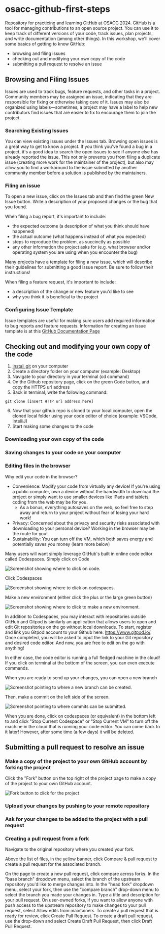 # osacc-github-first-steps
Repository for practicing and learning GitHub at OSACC 2024.
GitHub is a tool for managing contributions to an open source project.
You can use it to keep track of different versions of your code, track issues, plan projects, and write documentation (among other things).
In this workshop, we'll cover some basics of getting to know GitHub:

- browsing and filing issues
- checking out and modifying your own copy of the code
- submitting a pull request to resolve an issue

## Browsing and Filing Issues
Issues are used to track bugs, feature requests, and other tasks in a project.
Community members may be assigned an issue, indicating that they are responsible for fixing or otherwise taking care of it.
Issues may also be organized using labels—sometimes, a project may have a label to help new contributors find issues that are easier to fix to encourage them to join the project.

### Searching Existing Issues
You can view existing issues under the Issues tab.
Browsing open issues is a great way to get to know a project.
If you think you've found a bug in a project, it's a good idea to search the open issues to see if anyone else has already reported the issue.
This not only prevents you from filing a duplicate issue (creating more work for the maintainer of the project), but also may allow you to find a workaround to the issue submitted by another community member before a solution is published by the maintainers.

### Filing an issue

To open a new issue, click on the Issues tab and then find the green New Issue button.
Write a description of your proposed changes or the bug that you found.

When filing a bug report, it's important to include:
- the expected outcome (a description of what you think should have happened)
- the actual outcome (what happens instead of what you expected)
- steps to reproduce the problem, as succinctly as possible
- any other information the project asks for (e.g. what browser and/or operating system you are using when you encounter the bug)

Many projects have a template for filing a new issue, which will describe their guidelines for submitting a good issue report.
Be sure to follow their instructions!

When filing a feature request, it's important to include:
- a description of the change or new feature you'd like to see
- why you think it is beneficial to the project

### Configuring Issue Template 
Issue templates are useful for making sure users add required information to bug reports and feature requests. Information for creating an issue template is at this [GitHub Documentation Page](https://docs.github.com/en/communities/using-templates-to-encourage-useful-issues-and-pull-requests/configuring-issue-templates-for-your-repository)

## Checking out and modifying your own copy of the code
1. [Install git](https://git-scm.com/book/en/v2/Getting-Started-Installing-Git) on your computer 
2. Create a directory folder on your computer (example: Desktop) 
3. Navigate to your directory in your terminal (cd command)
4. On the Github repository page, click on the green Code button, and copy the HTTPS url address 
5. Back in terminal, write the following command:
```
git clone [insert HTTP url address here]
```
6. Now that your github repo is cloned to your local computer, open the cloned local folder using your code editor of choice (example: VSCode, IntelliJ)
7. Start making some changes to the code 

### Downloading your own copy of the code

### Saving changes to your code on your computer

### Editing files in the browser
Why edit your code in the browser?

 - Convenience: Modify your code from virtually any device! If you're using a public computer, own a device without the bandwidth to download the project or simply want to use smaller devices like iPads and tablets, coding from the web may be for you.
   - As a bonus, everything autosaves on the web, so feel free to step away and return to your project without fear of losing your hard work!
 - Privacy: Concerned about the privacy and security risks associated with downloading to your personal device? Working in the browser may be the route for you!
 - Sustainability: You can turn off the VM, which both saves energy and potentially saves you money (learn more below)

Many users will want simply leverage GitHub's built in online code editor called Codespaces. Simply click on Code

![Screenshot showing where to click on code](webeditor_1.png).

Click Codespaces

![Screenshot showing where to click on codespaces](webeditor_2.png).

Make a new environment (either click the plus or the large green button)

![Screenshot showing where to click to make a new environment](webeditor_3.png).

In addition to Codespaces, you may interact with repositories outside GitHub and Gitpod is similarly an application that allows users to open and edit Git repositories on the go without local downloads. To start, register and link you Gitpod account to your Github here: https://www.gitpod.io/. Once completed, you will be asked to input the link to your Git repository and desired code editor. And now, you are free to edit on the go with anything!

In either case, the code editor is running a full fledged machine in the cloud! If you click on terminal at the bottom of the screen, you can even execute commands.

When you are ready to send up your changes, you can open a new branch

![Screenshot pointing to where a new branch can be created](webeditor_4.jpg).

Then, make a commit on the left side of the screen.

![Screenshot pointing to where commits can be submitted](webeditor_5.jpg).

When you are done, click on codespaces (or equivalent) in the bottom left to and click "Stop Current Codespace" or "Stop Current VM" to turn off the machine in the cloud that is running your code editor. You can come back to it later! However, after some time (a few days) it will be deleted.

## Submitting a pull request to resolve an issue

### Make a copy of the project to your own GitHub account by forking the project
Click the "Fork" button on the top right of the project page to make a copy of the project to your own GitHub account.

![Fork button to click for the project](./images/fork.png)

### Upload your changes by pushing to your remote repository

### Ask for your changes to be added to the project with a pull request

### Creating a pull request from a fork

Navigate to the original repository where you created your fork.

Above the list of files, in the yellow banner, click Compare & pull request to create a pull request for the associated branch.

On the page to create a new pull request, click compare across forks.
In the "base branch" dropdown menu, select the branch of the upstream repository you'd like to merge changes into.
In the "head fork" dropdown menu, select your fork, then use the "compare branch" drop-down menu to select the branch you made your changes in.
Type a title and description for your pull request.
On user-owned forks, if you want to allow anyone with push access to the upstream repository to make changes to your pull request, select Allow edits from maintainers.
To create a pull request that is ready for review, click Create Pull Request. To create a draft pull request, use the drop-down and select Create Draft Pull Request, then click Draft Pull Request. 

